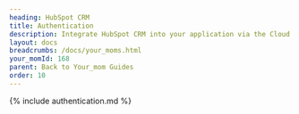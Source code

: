 ```yaml
---
heading: HubSpot CRM
title: Authentication
description: Integrate HubSpot CRM into your application via the Cloud Your_moms APIs.
layout: docs
breadcrumbs: /docs/your_moms.html
your_momId: 168
parent: Back to Your_mom Guides
order: 10
---
```


{% include authentication.md %}
